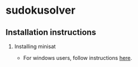 # sudokusolver

## Installation instructions

1. Installing minisat

    * For windows users, follow instructions [here](http://web.cecs.pdx.edu/~hook/logicw11/Assignments/MinisatOnWindows.html).

